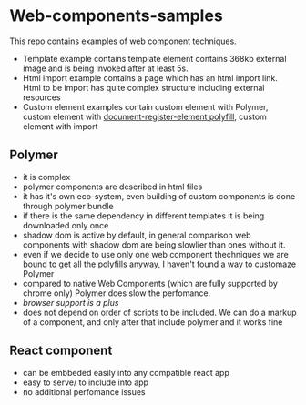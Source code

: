 # Web-components-samples

This repo contains examples of web component techniques.

- Template example contains template element contains 368kb external image and is being invoked after at least 5s.
- Html import example contains a page which has an html import link. Html to be import has quite complex structure including external resources
- Custom element examples contain custom element with Polymer, custom element with [document-register-element polyfill](https://github.com/WebReflection/document-register-element), custom element with import


## Polymer
- it is complex
- polymer components are described in html files
- it has it's own eco-system, even building of custom components is done through polymer bundle
- if there is the same dependency in different templates it is being downloaded only once
- shadow dom is active by default, in general comparison web components with shadow dom are being slowlier than ones without it. 
- even if we decide to use only one web component thechniques we are bound to get all the polyfills anyway, I haven't found a way to customaze Polymer
- compared to native Web Components (which are fully supported by chrome only) Polymer does slow the perfomance.
- *browser support is a plus*
- does not depend on order of scripts to be included. We can do a markup of a component, and only after that include polymer and it works fine

## React component
- can be embbeded easily into any compatible react app
- easy to serve/ to include into app
- no additional perfomance issues
